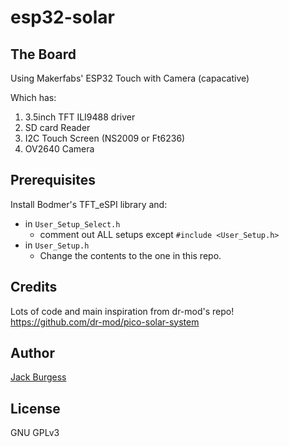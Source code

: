 # esp32-solar

## The Board

Using Makerfabs' ESP32 Touch with Camera (capacative)

Which has:
  1. 3.5inch TFT ILI9488 driver
  2. SD card Reader
  3. I2C Touch Screen (NS2009 or Ft6236)
  4. OV2640 Camera

## Prerequisites

Install Bodmer's TFT_eSPI library and:
 - in `User_Setup_Select.h`
   - comment out ALL setups except `#include <User_Setup.h>`
 - in `User_Setup.h`
   - Change the contents to the one in this repo.

## Credits

Lots of code and main inspiration from dr-mod's repo! https://github.com/dr-mod/pico-solar-system

## Author

[Jack Burgess](https://jackburgess.dev)

## License

GNU GPLv3

